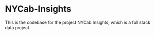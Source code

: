 # NYCab-Insights
This is the codebase for the project NYCab Insights, which is a full stack data project.
